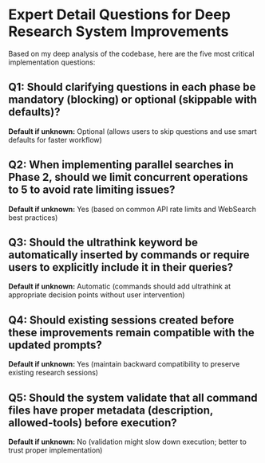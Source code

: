# Expert Detail Questions for Deep Research System Improvements

Based on my deep analysis of the codebase, here are the five most critical implementation questions:

## Q1: Should clarifying questions in each phase be mandatory (blocking) or optional (skippable with defaults)?
**Default if unknown:** Optional (allows users to skip questions and use smart defaults for faster workflow)

## Q2: When implementing parallel searches in Phase 2, should we limit concurrent operations to 5 to avoid rate limiting issues?
**Default if unknown:** Yes (based on common API rate limits and WebSearch best practices)

## Q3: Should the ultrathink keyword be automatically inserted by commands or require users to explicitly include it in their queries?
**Default if unknown:** Automatic (commands should add ultrathink at appropriate decision points without user intervention)

## Q4: Should existing sessions created before these improvements remain compatible with the updated prompts?
**Default if unknown:** Yes (maintain backward compatibility to preserve existing research sessions)

## Q5: Should the system validate that all command files have proper metadata (description, allowed-tools) before execution?
**Default if unknown:** No (validation might slow down execution; better to trust proper implementation)